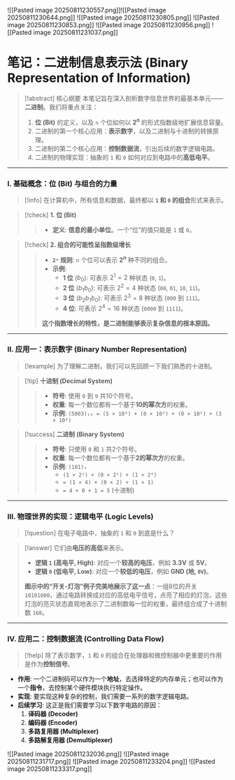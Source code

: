 ![[Pasted image 20250811230557.png]]![[Pasted image 20250811230644.png]]
![[Pasted image 20250811230805.png]]
![[Pasted image 20250811230853.png]]
![[Pasted image 20250811230956.png]]
![[Pasted image 20250811231037.png]]

# 笔记：二进制信息表示法 (Binary Representation of Information)

> [!abstract] 核心纲要
> 本笔记旨在深入剖析数字信息世界的最基本单元——**二进制**。我们将重点关注：
> 1.  **位 (Bit)** 的定义，以及 `n` 个位如何以 **$2^n$** 的形式指数级地扩展信息容量。
> 2.  二进制的第一个核心应用：**表示数字**，以及二进制与十进制的转换原理。
> 3.  二进制的第二个核心应用：**控制数据流**，引出后续的数字逻辑电路。
> 4.  二进制的物理实现：抽象的 `1` 和 `0` 如何对应到电路中的**高低电平**。

---

### Ⅰ. 基础概念：位 (Bit) 与组合的力量

> [!info]
> 在计算机中，所有信息和数据，最终都以 **`1` 和 `0` 的组合**形式来表示。

> [!check] **1. 位 (Bit)**
> > - **定义**: **信息的最小单位**。一个“位”的值只能是 `1` 或 `0`。

> [!check] **2. 组合的可能性呈指数级增长**
> > - **`2ⁿ` 规则**: `n` 个位可以表示 **$2^n$** 种不同的组合。
> > - **示例**:
> >   - **1 位** ($b_0$): 可表示 $2^1=2$ 种状态 (`0`, `1`)。
> >   - **2 位** ($b_1b_0$): 可表示 $2^2=4$ 种状态 (`00`, `01`, `10`, `11`)。
> >   - **3 位** ($b_2b_1b_0$): 可表示 $2^3=8$ 种状态 (`000` 到 `111`)。
> >   - **4 位**: 可表示 $2^4=16$ 种状态 (`0000` 到 `1111`)。
> >
> > **这个指数增长的特性，是二进制能够表示复杂信息的根本原因。**

---

### Ⅱ. 应用一：表示数字 (Binary Number Representation)

> [!example]
> 为了理解二进制，我们可以先回顾一下我们熟悉的十进制。

> [!tip] **十进制 (Decimal System)**
> > - **符号**: 使用 `0` 到 `9` 共10个符号。
> > - **权重**: 每一个数位都有一个基于**10的幂次方**的权重。
> > - **示例**: `(5003)₁₀ = (5 × 10³) + (0 × 10²) + (0 × 10¹) + (3 × 10⁰)`

> [!success] **二进制 (Binary System)**
> > - **符号**: 只使用 `0` 和 `1` 共2个符号。
> > - **权重**: 每一个数位都有一个基于**2的幂次方**的权重。
> > - **示例**: `(101)₂`
> >   - `(1 × 2²) + (0 × 2¹) + (1 × 2⁰)`
> >   - `= (1 × 4) + (0 × 2) + (1 × 1)`
> >   - `= 4 + 0 + 1 = 5` (十进制)
>
> 

---

### Ⅲ. 物理世界的实现：逻辑电平 (Logic Levels)

> [!question] 在电子电路中，抽象的 `1` 和 `0` 到底是什么？

> [!answer]
> 它们由**电压的高低**来表示。
> - **逻辑 `1` (高电平, High)**: 对应一个**较高的电压**，例如 **3.3V** 或 **5V**。
> - **逻辑 `0` (低电平, Low)**: 对应一个**较低的电压**，例如 **GND (地, `0V`)**。
>
> **图示中的“开关-灯泡”例子完美地展示了这一点**：一组8位的开关 `10101000`，通过电路转换成对应的高低电平信号，点亮了相应的灯泡，这些灯泡的亮灭状态直观地表示了二进制数每一位的权重，最终组合成了十进制数 `168`。

---

### Ⅳ. 应用二：控制数据流 (Controlling Data Flow)

> [!help]
> 除了表示数字，`1` 和 `0` 的组合在处理器和微控制器中更重要的作用是作为**控制信号**。

- **作用**: 一个二进制码可以作为一个**地址**，去选择特定的内存单元；也可以作为一个**指令**，去控制某个硬件模块执行特定操作。
- **实现**: 要实现这种复杂的控制，我们需要一系列的数字逻辑电路。
- **后续学习**: 这正是我们需要学习以下数字电路的原因：
  1.  **译码器 (Decoder)**
  2.  **编码器 (Encoder)**
  3.  **多路复用器 (Multiplexer)**
  4.  **多路解复用器 (Demultiplexer)**

![[Pasted image 20250811232036.png]]
![[Pasted image 20250811231717.png]]
![[Pasted image 20250811233204.png]]
![[Pasted image 20250811233317.png]]
